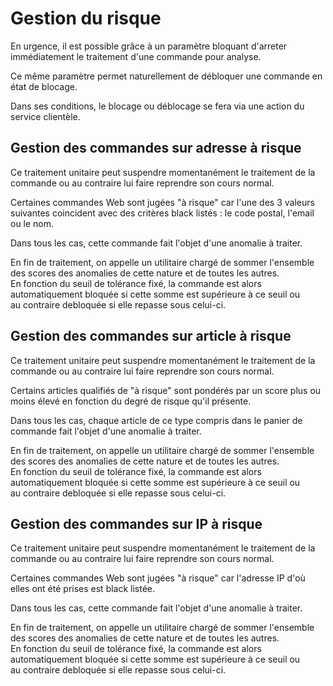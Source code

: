# Gestion du risque

En urgence, il est possible grâce à un paramètre bloquant d'arreter immédiatement le traitement d'une commande pour analyse.

Ce même paramètre permet naturellement de débloquer une commande en état de blocage.

Dans ses conditions, le blocage ou déblocage se fera via une action du service clientèle.

## Gestion des commandes sur adresse à risque

Ce traitement unitaire peut suspendre momentanément le traitement de la commande ou au contraire lui faire reprendre son cours normal.

Certaines commandes Web sont jugées "à risque" car l'une des 3 valeurs suivantes coincident avec des critères black listés : le code postal, l'email ou le nom.

Dans tous les cas, cette commande fait l'objet d'une anomalie à traiter.

En fin de traitement, on appelle un utilitaire chargé de sommer l'ensemble des scores des anomalies de cette nature et de toutes les autres.  
En fonction du seuil de tolérance fixé, la commande est alors automatiquement bloquée si cette somme est supérieure à ce seuil ou  
au contraire debloquée si elle repasse sous celui-ci.

## Gestion des commandes sur article à risque

Ce traitement unitaire peut suspendre momentanément le traitement de la commande ou au contraire lui faire reprendre son cours normal.

Certains articles qualifiés de "à risque" sont pondérés par un score plus ou moins élevé en fonction du degré de risque qu'il présente.

Dans tous les cas, chaque article de ce type compris dans le panier de commande fait l'objet d'une anomalie à traiter.

En fin de traitement, on appelle un utilitaire chargé de sommer l'ensemble des scores des anomalies de cette nature et de toutes les autres.  
En fonction du seuil de tolérance fixé, la commande est alors automatiquement bloquée si cette somme est supérieure à ce seuil ou  
au contraire debloquée si elle repasse sous celui-ci.

## Gestion des commandes sur IP à risque

Ce traitement unitaire peut suspendre momentanément le traitement de la commande ou au contraire lui faire reprendre son cours normal.

Certaines commandes Web sont jugées "à risque" car l'adresse IP d'où elles ont été prises est black listée.

Dans tous les cas, cette commande fait l'objet d'une anomalie à traiter.

En fin de traitement, on appelle un utilitaire chargé de sommer l'ensemble des scores des anomalies de cette nature et de toutes les autres.  
En fonction du seuil de tolérance fixé, la commande est alors automatiquement bloquée si cette somme est supérieure à ce seuil ou  
au contraire debloquée si elle repasse sous celui-ci.
